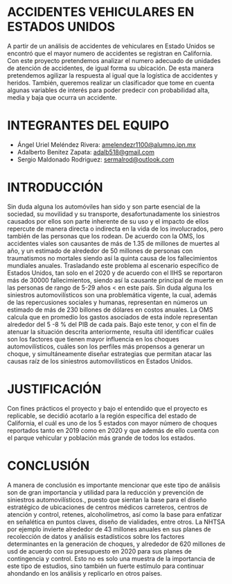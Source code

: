 # ACCIDENTES VEHICULARES EN ESTADOS UNIDOS

A partir de un análisis de accidentes de vehiculares en Estado Unidos se encontró que el mayor numero de accidentes se registran en California. Con este proyecto pretendemos analizar el numero adecuado de unidades de atención de accidentes, de igual forma su ubicación. De esta manera pretendemos agilizar la respuesta al igual que la logística de accidentes y heridos. También, queremos realizar un clasificador que tome en cuenta algunas variables de interés para poder predecir con probabilidad alta, media y baja que ocurra un accidente.

# INTEGRANTES DEL EQUIPO

* Ángel Uriel Meléndez Rivera: amelendezr1100@alumno.ipn.mx
* Adalberto Benitez Zapata: adalb518@gmail.com
* Sergio Maldonado Rodriguez: sermalrod@outlook.com

# INTRODUCCIÓN
 
 Sin duda alguna los automóviles han sido y son parte esencial de la sociedad, su movilidad y su transporte, desafortunadamente los siniestros causados por ellos son parte inherente de su uso y el impacto de ellos repercute de manera directa o indirecta en la vida de los involucrados, pero también de las personas que los rodean.
	De acuerdo con la OMS, los accidentes viales son causantes de más de 1.35 de millones de muertes al año, y un estimado de alrededor de 50 millones de personas con traumatismos no mortales siendo así la quinta causa de los fallecimientos mundiales anuales.
	Trasladando este problema al escenario específico de Estados Unidos, tan solo en el 2020 y de acuerdo con el IIHS se reportaron más de 30000 fallecimientos, siendo así la causante principal de muerte en las personas de rango de 5-29 años < en este país. Sin duda alguna los siniestros automovilísticos son una problemática vigente, la cual, además de las repercusiones sociales y humanas, representan en números un estimado de más de 230 billones de dólares en costos anuales. La OMS calcula que en promedio los gastos asociados de esta índole representan alrededor del 5 -8 % del PIB de cada país.
	Bajo este tenor, y con el fin de atenuar la situación descrita anteriormente, resulta útil identificar cuáles son los factores que tienen mayor influencia en los choques automovilísticos, cuáles son los perfiles más propensos a generar un choque, y simultáneamente diseñar estrategias que permitan atacar las causas raíz de los siniestros automovilísticos en Estados Unidos.

# JUSTIFICACIÓN

Con fines prácticos el proyecto y bajo el entendido que el proyecto es replicable, se decidió acotarlo a la región específica del estado de California, el cuál es uno de los 5 estados con mayor número de choques reportados tanto en 2019 como en 2020 y que además de ello cuenta con el parque vehicular y población más grande de todos los estados.

# CONCLUSIÓN

A manera de conclusión es importante mencionar que este tipo de análisis son de gran importancia y utilidad para la reducción y prevención de siniestros automovilísticos., puesto que sientan la base para el diseño estratégico de ubicaciones de centros médicos carreteros, centros de atención y control, retenes, alcoholímetros, así como la base para enfatizar en señalética en puntos claves, diseño de vialidades, entre otros. La NHTSA por ejemplo invierte alrededor de 43 millones anuales en sus planes de recolección de datos y análisis estadísticos sobre los factores determinantes en la generación de choques, y alrededor de 620 millones de usd de acuerdo con su presupuesto en 2020 para sus planes de contingencia y control. Esto no es solo una muestra de la importancia de este tipo de estudios, sino también un fuerte estímulo para continuar ahondando en los análisis y replicarlo en otros países.  
